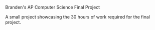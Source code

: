 Branden's AP Computer Science Final Project

A small project showcasing the 30 hours of work required for the final project.